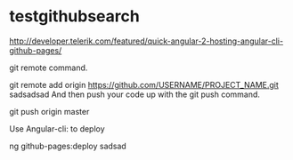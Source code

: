 # testgithubsearch

http://developer.telerik.com/featured/quick-angular-2-hosting-angular-cli-github-pages/

git remote command.

git remote add origin https://github.com/USERNAME/PROJECT_NAME.git
sadsadsad
And then push your code up with the git push command.

git push origin master


Use Angular-cli: to deploy

ng github-pages:deploy
sadsad
